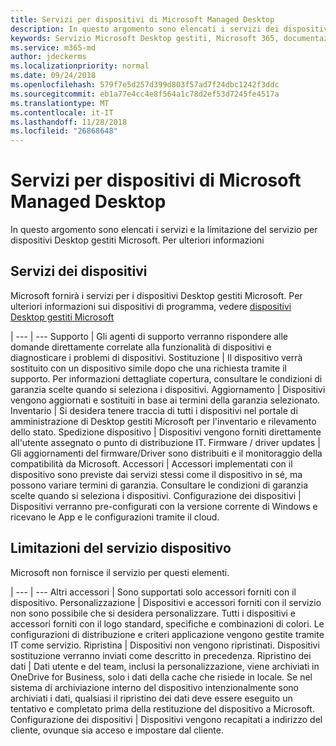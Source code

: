 ```yaml
---
title: Servizi per dispositivi di Microsoft Managed Desktop
description: In questo argomento sono elencati i servizi dei dispositivi e la limitazione per Desktop gestiti Microsoft.
keywords: Servizio Microsoft Desktop gestiti, Microsoft 365, documentazione
ms.service: m365-md
author: jdeckerms
ms.localizationpriority: normal
ms.date: 09/24/2018
ms.openlocfilehash: 579f7e5d257d399d803f57ad7f24dbc1242f3ddc
ms.sourcegitcommit: eb1a77e4cc4e8f564a1c78d2ef53d7245fe4517a
ms.translationtype: MT
ms.contentlocale: it-IT
ms.lasthandoff: 11/28/2018
ms.locfileid: "26868648"
---
```

# <a name="microsoft-managed-desktop-device-services"></a>Servizi per dispositivi di Microsoft Managed Desktop

In questo argomento sono elencati i servizi e la limitazione del servizio per dispositivi Desktop gestiti Microsoft. Per ulteriori informazioni 

## <a name="device-services"></a>Servizi dei dispositivi

Microsoft fornirà i servizi per i dispositivi Desktop gestiti Microsoft. Per ulteriori informazioni sui dispositivi di programma, vedere [dispositivi Desktop gestiti Microsoft](device-list.md)

 | 
 --- | ---
Supporto | Gli agenti di supporto verranno rispondere alle domande direttamente correlate alla funzionalità di dispositivi e diagnosticare i problemi di dispositivi.
Sostituzione | Il dispositivo verrà sostituito con un dispositivo simile dopo che una richiesta tramite il supporto. Per informazioni dettagliate copertura, consultare le condizioni di garanzia scelte quando si seleziona i dispositivi.
Aggiornamento | Dispositivi vengono aggiornati e sostituiti in base ai termini della garanzia selezionato.
Inventario | Si desidera tenere traccia di tutti i dispositivi nel portale di amministrazione di Desktop gestiti Microsoft per l'inventario e rilevamento dello stato.
Spedizione dispositivo |   Dispositivi vengono forniti direttamente all'utente assegnato o punto di distribuzione IT.
Firmware / driver updates | Gli aggiornamenti del firmware/Driver sono distribuiti e il monitoraggio della compatibilità da Microsoft. 
Accessori | Accessori implementati con il dispositivo sono previste dai servizi stessi come il dispositivo in sé, ma possono variare termini di garanzia. Consultare le condizioni di garanzia scelte quando si seleziona i dispositivi. 
Configurazione dei dispositivi    | Dispositivi verranno pre-configurati con la versione corrente di Windows e ricevano le App e le configurazioni tramite il cloud. 

## <a name="device-service-limitations"></a>Limitazioni del servizio dispositivo

Microsoft non fornisce il servizio per questi elementi.

 | 
 --- | ---
Altri accessori | Sono supportati solo accessori forniti con il dispositivo.
Personalizzazione | Dispositivi e accessori forniti con il servizio non sono possibile che si desidera personalizzare. Tutti i dispositivi e accessori forniti con il logo standard, specifiche e combinazioni di colori. Le configurazioni di distribuzione e criteri applicazione vengono gestite tramite IT come servizio.
Ripristina | Dispositivi non vengono ripristinati. Dispositivi sostituzione verranno inviati come descritto in precedenza.
Ripristino dei dati | Dati utente e del team, inclusi la personalizzazione, viene archiviati in OneDrive for Business, solo i dati della cache che risiede in locale. Se nel sistema di archiviazione interno del dispositivo intenzionalmente sono archiviati i dati, qualsiasi il ripristino dei dati deve essere eseguito un tentativo e completato prima della restituzione del dispositivo a Microsoft.
Configurazione dei dispositivi | Dispositivi vengono recapitati a indirizzo del cliente, ovunque sia acceso e impostare dal cliente.
